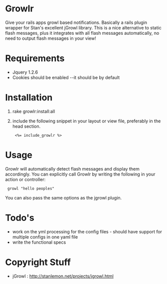 Growlr
======

Give your rails apps growl based notifications. Basically a rails plugin wrapper for Stan's excellent jGrowl library. This is a nice alternative to static flash messages, plus it integrates with all flash messages automatically, no need to output flash messages in your view!

Requirements
============

- Jquery 1.2.6
- Cookies should be enabled --it should be by default 

Installation
============

1. rake growlr:install:all
2. include the following snippet in your layout or view file, preferably in the
   head section.

        <%= include_growlr %>

Usage 
======

Growlr will automatically detect flash messages and display them accordingly. You can explicitly call Growlr by writing the following in your action or controller:

     growl "hello peoples"

You can also pass the same options as the jgrowl plugin.

Todo's
======

* work on the yml processing for the config files - should have support for multiple configs in one yaml file
* write the functional specs


Copyright Stuff
===============

- jGrowl : http://stanlemon.net/projects/jgrowl.html